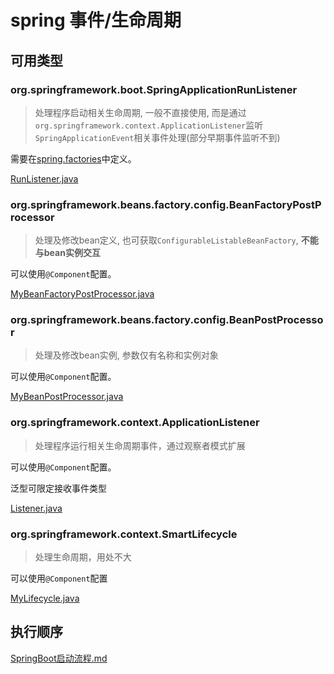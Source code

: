 # spring 事件/生命周期

## 可用类型
### org.springframework.boot.SpringApplicationRunListener
> 处理程序启动相关生命周期, 一般不直接使用, 而是通过`org.springframework.context.ApplicationListener`监听`SpringApplicationEvent`相关事件处理(部分早期事件监听不到)

需要在[spring.factories](src/main/resources/META-INF/spring.factories)中定义。

[RunListener.java](src/main/java/springstudy/event/RunListener.java)

### org.springframework.beans.factory.config.BeanFactoryPostProcessor
> 处理及修改bean定义, 也可获取`ConfigurableListableBeanFactory`, **不能与bean实例交互**

可以使用`@Component`配置。

[MyBeanFactoryPostProcessor.java](src/main/java/springstudy/event/MyBeanFactoryPostProcessor.java)

### org.springframework.beans.factory.config.BeanPostProcessor
> 处理及修改bean实例, 参数仅有名称和实例对象

可以使用`@Component`配置。

[MyBeanPostProcessor.java](src/main/java/springstudy/event/MyBeanPostProcessor.java)

### org.springframework.context.ApplicationListener
> 处理程序运行相关生命周期事件，通过观察者模式扩展

可以使用`@Component`配置。

泛型可限定接收事件类型

[Listener.java](src/main/java/springstudy/event/Listener.java)

### org.springframework.context.SmartLifecycle
> 处理生命周期，用处不大

可以使用`@Component`配置

[MyLifecycle.java](src/main/java/springstudy/event/MyLifecycle.java)

## 执行顺序
[SpringBoot启动流程.md](../../note/spring/SpringBoot启动流程.md)